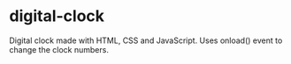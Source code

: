 # digital-clock
Digital clock made with HTML, CSS and JavaScript.
Uses onload() event to change the clock numbers.
